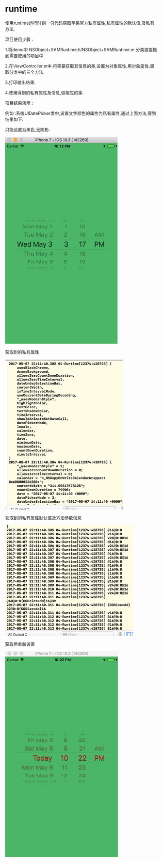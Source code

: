 # runtime
使用runtime运行时刻一句代码获取苹果官方私有属性,私有属性的默认值,及私有方法.

项目使用步骤 :

1.将demo中 NSObject+SAMRuntime.h/NSObject+SAMRuntime.m 分类直接拖到需要使用的项目中.

2.在ViewController.m中,将需要获取其信息的类,设置为对象属性,用对象属性,调取分类中的三个方法.

3.打印输出结果.

4.使用得到的私有属性及信息,做相应的事.

项目结果演示 :

例如 :系统UIDatePicker类中,设置文字颜色的属性为私有属性,通过上面方法,得到结果如下:

只能设置为黑色,无阴影.

![image](https://github.com/samcydia/runtime/blob/master/描述图片/Snip20170507_4.png)

获取到的私有属性

![image](https://github.com/samcydia/runtime/blob/master/描述图片/Snip20170507_5.png)

获取到的私有属性默认值及方法参数信息

![image](https://github.com/samcydia/runtime/blob/master/描述图片/Snip20170507_6.png)

获取后重新设置

![image](https://github.com/samcydia/runtime/blob/master/描述图片/Snip20170507_7.png)
